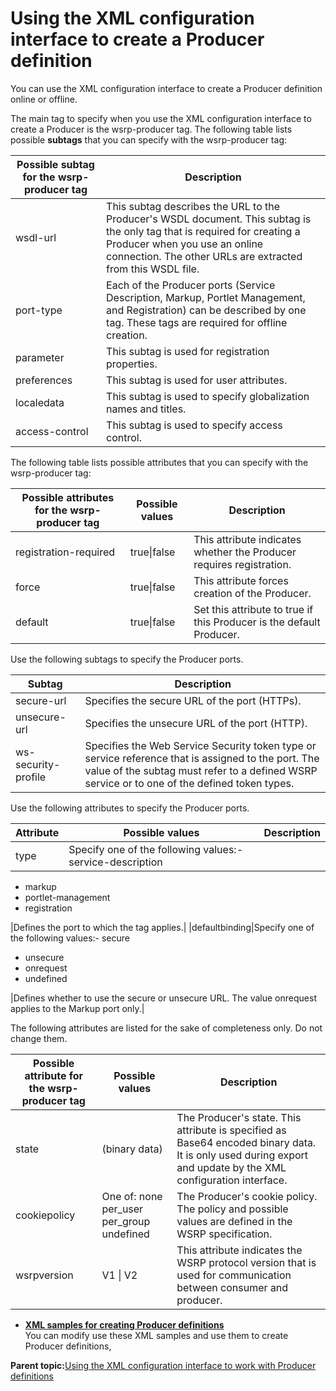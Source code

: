 # Using the XML configuration interface to create a Producer definition

You can use the XML configuration interface to create a Producer definition online or offline.

The main tag to specify when you use the XML configuration interface to create a Producer is the wsrp-producer tag. The following table lists possible **subtags** that you can specify with the wsrp-producer tag:

|Possible subtag for the wsrp-producer tag|Description|
|-----------------------------------------|-----------|
|wsdl-url|This subtag describes the URL to the Producer's WSDL document. This subtag is the only tag that is required for creating a Producer when you use an online connection. The other URLs are extracted from this WSDL file.|
|port-type|Each of the Producer ports \(Service Description, Markup, Portlet Management, and Registration\) can be described by one tag. These tags are required for offline creation.|
|parameter|This subtag is used for registration properties.|
|preferences|This subtag is used for user attributes.|
|localedata|This subtag is used to specify globalization names and titles.|
|access-control|This subtag is used to specify access control.|

The following table lists possible attributes that you can specify with the wsrp-producer tag:

|Possible attributes for the wsrp-producer tag|Possible values|Description|
|---------------------------------------------|---------------|-----------|
|registration-required|true\|false|This attribute indicates whether the Producer requires registration.|
|force|true\|false|This attribute forces creation of the Producer.|
|default|true\|false|Set this attribute to true if this Producer is the default Producer.|

Use the following subtags to specify the Producer ports.

|Subtag|Description|
|------|-----------|
|secure-url|Specifies the secure URL of the port \(HTTPs\).|
|unsecure-url|Specifies the unsecure URL of the port \(HTTP\).|
|ws-security-profile|Specifies the Web Service Security token type or service reference that is assigned to the port. The value of the subtag must refer to a defined WSRP service or to one of the defined token types.|

Use the following attributes to specify the Producer ports.

|Attribute|Possible values|Description|
|---------|---------------|-----------|
|type|Specify one of the following values:-   service-description
-   markup
-   portlet-management
-   registration

|Defines the port to which the tag applies.|
|defaultbinding|Specify one of the following values:-   secure
-   unsecure
-   onrequest
-   undefined

|Defines whether to use the secure or unsecure URL. The value onrequest applies to the Markup port only.|

The following attributes are listed for the sake of completeness only. Do not change them.

|Possible attribute for the wsrp-producer tag|Possible values|Description|
|--------------------------------------------|---------------|-----------|
|state|\(binary data\)|The Producer's state. This attribute is specified as Base64 encoded binary data. It is only used during export and update by the XML configuration interface.|
|cookiepolicy|One of: none per\_user per\_group undefined|The Producer's cookie policy. The policy and possible values are defined in the WSRP specification.|
|wsrpversion|V1 \| V2|This attribute indicates the WSRP protocol version that is used for communication between consumer and producer.|

-   **[XML samples for creating Producer definitions ](../admin-system/wsrpr_cons_crtprd_samp1.md)**  
You can modify use these XML samples and use them to create Producer definitions,

**Parent topic:**[Using the XML configuration interface to work with Producer definitions](../admin-system/wsrpt_cons_wrkprd_xml.md)


